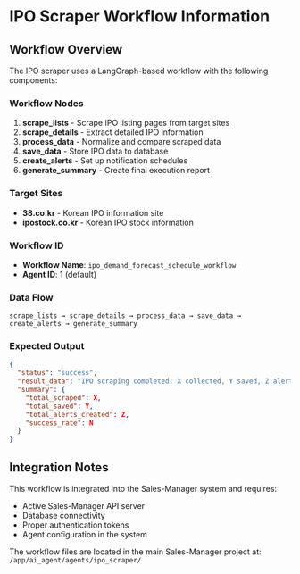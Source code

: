 # IPO Scraper Workflow Information

## Workflow Overview

The IPO scraper uses a LangGraph-based workflow with the following components:

### Workflow Nodes
1. **scrape_lists** - Scrape IPO listing pages from target sites
2. **scrape_details** - Extract detailed IPO information
3. **process_data** - Normalize and compare scraped data
4. **save_data** - Store IPO data to database
5. **create_alerts** - Set up notification schedules
6. **generate_summary** - Create final execution report

### Target Sites
- **38.co.kr** - Korean IPO information site
- **ipostock.co.kr** - Korean IPO stock information

### Workflow ID
- **Workflow Name**: `ipo_demand_forecast_schedule_workflow`
- **Agent ID**: 1 (default)

### Data Flow
```
scrape_lists → scrape_details → process_data → save_data → create_alerts → generate_summary
```

### Expected Output
```json
{
  "status": "success",
  "result_data": "IPO scraping completed: X collected, Y saved, Z alerts created (success rate: N%)",
  "summary": {
    "total_scraped": X,
    "total_saved": Y,
    "total_alerts_created": Z,
    "success_rate": N
  }
}
```

## Integration Notes

This workflow is integrated into the Sales-Manager system and requires:
- Active Sales-Manager API server
- Database connectivity
- Proper authentication tokens
- Agent configuration in the system

The workflow files are located in the main Sales-Manager project at:
`/app/ai_agent/agents/ipo_scraper/`